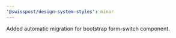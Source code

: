 ```yaml
---
'@swisspost/design-system-styles': minor
---
```


Added automatic migration for bootstrap form-switch component.
